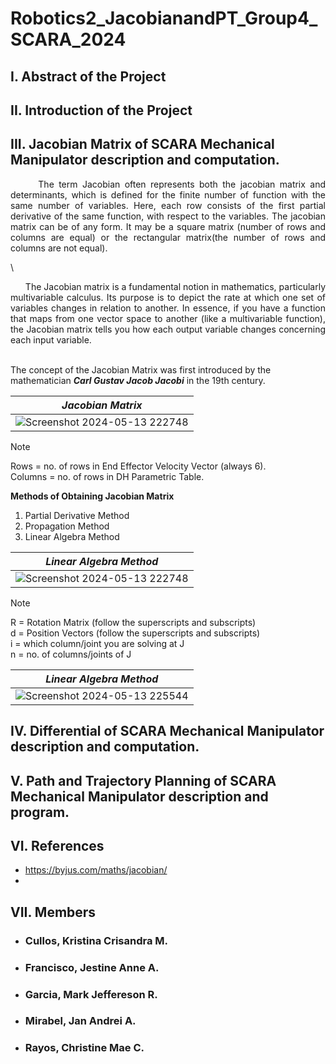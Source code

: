 # Robotics2_JacobianandPT_Group4_SCARA_2024

## I. Abstract of the Project
## II. Introduction of the Project

## III. Jacobian Matrix of SCARA Mechanical Manipulator description and computation.

<div align="justify">&nbsp;&nbsp;&nbsp;&nbsp;&nbsp;&nbsp;The term Jacobian often represents both the jacobian matrix and determinants, which is defined for the finite number of function with the same number of variables. Here, each row consists of the first partial derivative of the same function, with respect to the variables. The jacobian matrix can be of any form. It may be a square matrix (number of rows and columns are equal) or the rectangular matrix(the number of rows and columns are not equal).</div>

\
<div align="justify">&nbsp;&nbsp;&nbsp;&nbsp;&nbsp;&nbsp;The Jacobian matrix is a fundamental notion in mathematics, particularly multivariable calculus. Its purpose is to depict the rate at which one set of variables changes in relation to another. In essence, if you have a function that maps from one vector space to another (like a multivariable function), the Jacobian matrix tells you how each output variable changes concerning each input variable.</div>

\
The concept of the Jacobian Matrix was first introduced by the mathematician ***Carl Gustav Jacob Jacobi*** in the 19th century.


<div align="center">
   
| *Jacobian Matrix*     |
|-----------------------       |
|![Screenshot 2024-05-13 222748](https://github.com/IamImji/Robotics2_JacobianandPT_Group4_SCARA_2024/assets/158303837/2555d036-1b17-4e08-81a8-01408716405a) |

</div>

> [!NOTE]
> Rows = no. of rows in End Effector Velocity Vector (always 6).
\
> Columns = no. of rows in DH Parametric Table.

**Methods of Obtaining Jacobian Matrix**
1. Partial Derivative Method
2. Propagation Method
3. Linear Algebra Method

<div align="center">
   
| *Linear Algebra Method*     |
|-----------------------       |
| ![Screenshot 2024-05-13 222748](https://github.com/IamImji/Robotics2_JacobianandPT_Group4_SCARA_2024/assets/158303837/93cc65cd-bfe4-4e56-aae9-40cc2b7e9e33) |

</div>

> [!NOTE]
> R = Rotation Matrix (follow the superscripts and subscripts)
\
> d = Position Vectors (follow the superscripts and subscripts)
\
> i = which column/joint you are solving at J
\
> n = no. of columns/joints of J

<div align="center">
   
| *Linear Algebra Method*     |
|-----------------------       |
| ![Screenshot 2024-05-13 225544](https://github.com/IamImji/Robotics2_JacobianandPT_Group4_SCARA_2024/assets/158303837/48e586cd-faf5-44e7-9d35-c8b9ef89a585) |

</div>

## IV. Differential of SCARA Mechanical Manipulator description and computation.

## V. Path and Trajectory Planning of SCARA Mechanical Manipulator description and program.
## VI. References
* https://byjus.com/maths/jacobian/
* 
## VII. Members
* ###  Cullos, Kristina Crisandra M.
* ###  Francisco, Jestine Anne A. 
* ###  Garcia, Mark Jeffereson R.
* ###  Mirabel, Jan Andrei A.
* ###  Rayos, Christine Mae C.

